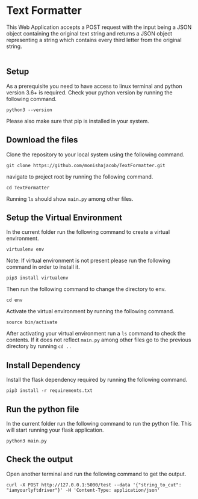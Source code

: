 # Text Formatter

This Web Application accepts a POST request with the input being a JSON object containing the original text string and returns a JSON object representing a string which contains every third letter from the original string.
<br/>
<br/>


## Setup

As a prerequisite you need to have access to linux terminal and python version 3.6+ is required. Check your python version by running the following command.

    python3 --version
Please also make sure that pip is installed in your system.


## Download the files

Clone the repository to your local system using the following command.

    git clone https://github.com/monishajacob/TextFormatter.git

navigate to project root by running the following command.

    cd TextFormatter

 Running `ls` should show `main.py` among other files.


## Setup the Virtual Environment

In the current folder run the following command to create a virtual environment.

    virtualenv env

Note: If virtual environment is not present please run the following command in order to install it. 

    pip3 install virtualenv

Then run the following command to change the directory to env.

    cd env

Activate the virtual environment by running the following command.

    source bin/activate

After activating your virtual environment run a `ls` command to check the contents. If it does not reflect `main.py` among other files go to the previous directory by running `cd ..`
 

## Install Dependency

Install the flask dependency required by running the following command.

    pip3 install -r requirements.txt
 

## Run the python file

In the current folder run the following command to run the python file. This will start running your flask application.

    python3 main.py


## Check the output

Open another terminal and run the following command to get the output.

    curl -X POST http://127.0.0.1:5000/test --data '{"string_to_cut": "iamyourlyftdriver"}' -H 'Content-Type: application/json'

